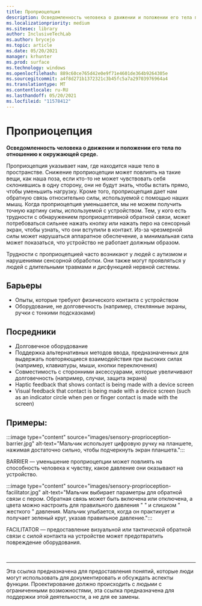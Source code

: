 ```yaml
---
title: Проприоцепция
description: Осведомленность человека о движении и положении его тела по отношению к окружающей среде
ms.localizationpriority: medium
ms.sitesec: library
author: InclusiveTechLab
ms.author: brycejo
ms.topic: article
ms.date: 05/20/2021
manager: krhunter
ms.prod: surface
ms.technology: windows
ms.openlocfilehash: 889c60ce765d42e0e9f71e4601de364b9264305e
ms.sourcegitcommit: a4f8d271b1372321c3b45fc5a7a29703976964a4
ms.translationtype: MT
ms.contentlocale: ru-RU
ms.lasthandoff: 05/20/2021
ms.locfileid: "11578412"
---
```

# <a name="proprioception"></a>Проприоцепция

**Осведомленность человека о движении и положении его тела по отношению к окружающей среде.**

Проприоцепция указывает нам, где находится наше тело в пространстве. Снижение проприоцепции может повлиять на такие вещи, как наша поза, если кто-то не может чувствовать себя склонившись в одну сторону, они не будут знать, чтобы встать прямо, чтобы уменьшить нагрузку. Кроме того, проприоцепция дает нам обратную связь относительно силы, используемой с помощью наших мышц. Когда проприоцепция уменьшается, мы не можем получить точную картину силы, используемой с устройством. Тем, у кого есть трудности с обнаружением проприоцептивной обратной связи, может потребоваться сильнее нажать кнопку или нажать перо на сенсорный экран, чтобы узнать, что они вступили в контакт. Из-за чрезмерной силы может нарушаться аппаратное обеспечение, а минимальная сила может показаться, что устройство не работает должным образом. 

Трудности с проприоцепцией часто возникают у людей с аутизмом и нарушениями сенсорной обработки. Они также могут проявляться у людей с длительными травмами и дисфункцией нервной системы.

## <a name="barriers"></a>Барьеры
* Опыты, которые требуют физического контакта с устройством
* Оборудование, не долговечность (например, стеклянные экраны, ручки с тонкими подсказками)

## <a name="facilitators"></a>Посредники
* Долговечное оборудование
* Поддержка альтернативных методов ввода, предназначенных для выдержать повторяющиеся взаимодействия при высоких силах (например, клавиатуры, мыши, кнопки переключения)
* Совместимость с сторонними аксессуарами, которые увеличивают долговечность (например, случаи, защита экрана)
* Haptic feedback that shows contact is being made with a device screen 
* Visual feedback that contact is being made with a device screen (such as an indicator circle when pen or finger contact is made with the screen)

## <a name="examples"></a>Примеры:

:::image type="content" source="images/sensory-proprioception-barrier.jpg" alt-text="Мальчик использует цифровую ручку на планшете, нажимая достаточно сильно, чтобы подчеркнуть экран планшета.":::

BARRIER — уменьшение проприоцепции может повлиять на способность человека к чувству, какое давление они оказывают на устройство. 

:::image type="content" source="images/sensory-proprioception-facilitator.jpg" alt-text="Мальчик выбирает параметры для обратной связи с пером. Обратная связь может быть включена или отключена, а цвета можно настроить для правильного давления &quot; &quot; и слишком &quot; жесткого &quot; давления. Мальчик улыбается, когда он практикует и получает зеленый круг, указав правильное давление.":::

FACILITATOR — предоставление визуальной или тактической обратной связи с силой контакта на устройстве может предотвратить повреждение оборудования.


&nbsp;

[comment]: # (Заявление footer)
___
Эта ссылка предназначена для предоставления понятий, которые люди могут использовать для документировать и обсуждать аспекты функции. Проектирование должно происходить с людьми с ограниченными возможностями, эта ссылка предназначена для поддержки этой деятельности, а не для ее замены. 